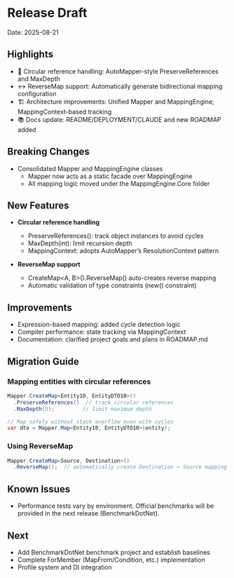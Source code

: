 # Release Draft

Date: 2025-08-21

## Highlights
- 🔄 Circular reference handling: AutoMapper-style PreserveReferences and MaxDepth
- ↔️ ReverseMap support: Automatically generate bidirectional mapping configuration
- 🏗️ Architecture improvements: Unified Mapper and MappingEngine; MappingContext-based tracking
- 📚 Docs update: README/DEPLOYMENT/CLAUDE and new ROADMAP added

## Breaking Changes
- Consolidated Mapper and MappingEngine classes
  - Mapper now acts as a static facade over MappingEngine
  - All mapping logic moved under the MappingEngine.Core folder

## New Features
- **Circular reference handling**
  - PreserveReferences(): track object instances to avoid cycles
  - MaxDepth(int): limit recursion depth
  - MappingContext: adopts AutoMapper’s ResolutionContext pattern

- **ReverseMap support**
  - CreateMap<A, B>().ReverseMap() auto-creates reverse mapping
  - Automatic validation of type constraints (new() constraint)

## Improvements
- Expression-based mapping: added cycle detection logic
- Compiler performance: state tracking via MappingContext
- Documentation: clarified project goals and plans in ROADMAP.md

## Migration Guide

### Mapping entities with circular references
```csharp
Mapper.CreateMap<Entity10, EntityDTO10>()
  .PreserveReferences()  // track circular references
  .MaxDepth(5);         // limit maximum depth

// Map safely without stack overflow even with cycles
var dto = Mapper.Map<Entity10, EntityDTO10>(entity);
```

### Using ReverseMap
```csharp
Mapper.CreateMap<Source, Destination>()
  .ReverseMap();  // automatically create Destination → Source mapping
```

## Known Issues
- Performance tests vary by environment. Official benchmarks will be provided in the next release (BenchmarkDotNet).

## Next
- Add BenchmarkDotNet benchmark project and establish baselines
- Complete ForMember (MapFrom/Condition, etc.) implementation
- Profile system and DI integration
